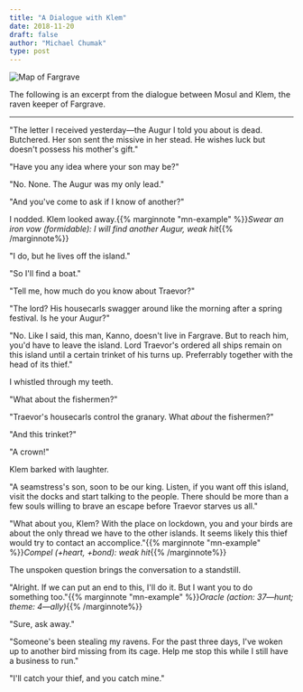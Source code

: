 ```yaml
---
title: "A Dialogue with Klem"
date: 2018-11-20
draft: false
author: "Michael Chumak"
type: post
---
```


![Map of Fargrave](/images/FargraveMap.001.jpg)

The following is an excerpt from the dialogue between Mosul and Klem, the raven keeper of Fargrave.

---


"The letter I received yesterday—the Augur I told you about is dead. Butchered. Her son sent the missive in her stead. He wishes luck but doesn't possess his mother's gift."

"Have you any idea where your son may be?"

"No. None. The Augur was my only lead."

"And you've come to ask if I know of another?"

I nodded. Klem looked away.{{% marginnote "mn-example" %}}_Swear an iron vow (formidable): I will find another Augur, weak hit_{{% /marginnote%}}

"I do, but he lives off the island."

"So I'll find a boat."

"Tell me, how much do you know about Traevor?"

"The lord? His housecarls swagger around like the morning after a spring festival. Is he your Augur?"

"No. Like I said, this man, Kanno, doesn't live in Fargrave. But to reach him, you'd have to leave the island. Lord Traevor's ordered all ships remain on this island until a certain trinket of his turns up. Preferrably together with the head of its thief."

I whistled through my teeth.

"What about the fishermen?"

"Traevor's housecarls control the granary. What _about_ the fishermen?"

"And this trinket?"

"A crown!"

Klem barked with laughter.

"A seamstress's son, soon to be our king. Listen, if you want off this island, visit the docks and start talking to the people. There should be more than a few souls willing to brave an escape before Traevor starves us all."

"What about you, Klem? With the place on lockdown, you and your birds are about the only thread we have to the other islands. It seems likely this thief would try to contact an accomplice."{{% marginnote "mn-example" %}}_Compel (+heart, +bond): weak hit_{{% /marginnote%}}

The unspoken question brings the conversation to a standstill.

"Alright. If we can put an end to this, I'll do it. But I want you to do something too."{{% marginnote "mn-example" %}}_Oracle (action: 37—hunt; theme: 4—ally)_{{% /marginnote%}}

"Sure, ask away."

"Someone's been stealing my ravens. For the past three days, I've woken up to another bird missing from its cage. Help me stop this while I still have a business to run."

"I'll catch your thief, and you catch mine."